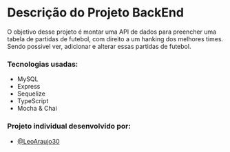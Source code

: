 <h1>Descrição do Projeto BackEnd</h1>

<p>O objetivo desse projeto é montar uma API de dados para preencher uma tabela de partidas de futebol, com direito a um hanking dos melhores times. Sendo possivel ver, adicionar e alterar essas partidas de futebol.</p>

<h3>Tecnologias usadas:</h3>

- MySQL
- Express
- Sequelize
- TypeScript
- Mocha & Chai

<h3>Projeto individual desenvolvido por:</h3>

- [@LeoAraujo30](https://github.com/LeoAraujo30)
